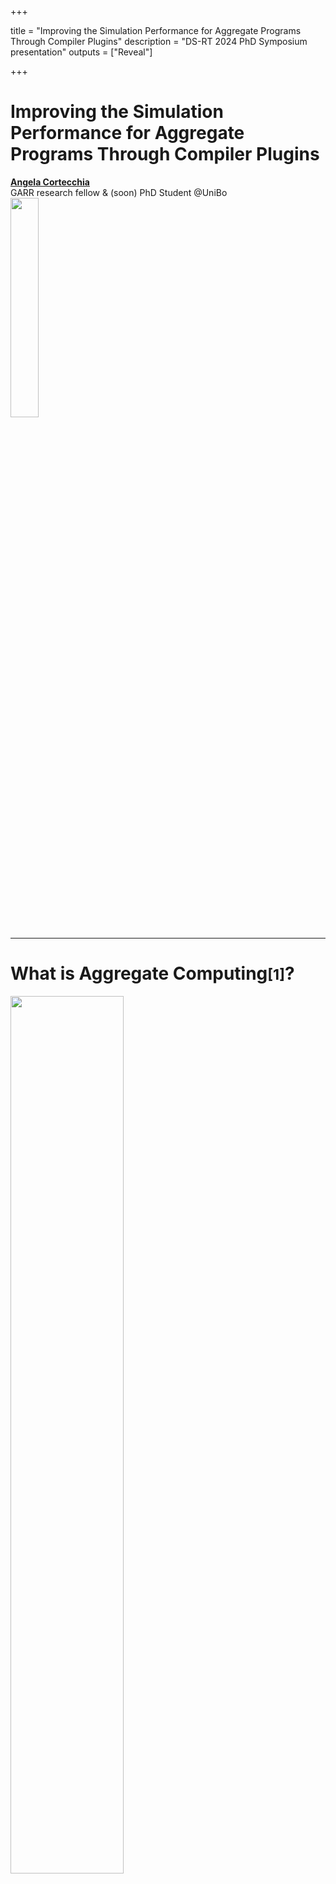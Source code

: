 +++

title = "Improving the Simulation Performance for Aggregate Programs Through Compiler Plugins"
description = "DS-RT 2024 PhD Symposium presentation"
outputs = ["Reveal"]

+++

# Improving the Simulation Performance for <span class="fragment custom red" data-fragment-index="0">Aggregate Programs</span> Through Compiler Plugins

<p class="fragment fade-out" data-fragment-index="0">
<a href="mailto:angela.cortecchia@unibo.it"><b>Angela Cortecchia</b></a></br>
GARR research fellow & (soon) PhD Student @UniBo</br>

<img src="example-background.svg" style="width: 30%"/>
</p>

---

# What is Aggregate Computing<small>[1]</small>?

<img src="./images/acDevices.svg" width=60%>


A macro-programming approach that defines the **collective behavior** of a heterogeneous set of devices in a **self-organizing system**.
<!-- Based on the **Field Calculus**<small>[2]</small>, operates by manipulating distributed data structures called *fields*. -->

Devices self-organize exchanging messages, abstracting from the communication approach thanks to **alignment**.

Based on the **Field Calculus**<small>[2]</small>, operates by manipulating distributed data structures called *fields*.

<div>
<small style="text-align: left">
[1] Beal, J., Pianini, D., Viroli, M. "Aggregate Programming for the Internet of Things." 2015.</br>
[2] Audrito, G., Viroli, M., Damiani, F., Pianini, D., Beal, J. "A Higher-Order Calculus of Computational Fields." 2019.
</small>
</div>

---

# Alignment<small>[3]</small>

<img src="./images/alignment.svg" width="70%"/>

Devices within the system that execute the same part of the program are **aligned** and capable of communication.

<div>
<small style="text-align: left;">
[3] G. Audrito, F. Damiani, M. Viroli, and R. Casadei, “Run-time management of computation domains in field calculus”
</small>
</div>

---

# Improving the **Simulation Performance** for Aggregate Programs Through Compiler Plugins

---

# Simulating _Aggregate Computing_ systems

Simulations are part of the **development cycle**.

**Scalability limitation**: </br>challenges in scaling simulations to hundreds or more devices simultaneously.

Simulations _must_ be reactive also on high scales.

---

# Scalability limitation

{{% multicol %}}

{{% col class="text-start" %}}
Resolvable by using *FCPP* <small>[4]</small>: a tool for developing Aggregate Computing programs.

*FCPP limitations*: 
- **non-friendly** language;
- aggregate **base-mechanism not hidden**.

{{% /col %}}
{{% col %}}

For example

![fcpp](images/fcpp.svg)
<!-- ```cpp
//manual alignment
field<double> f = nbr(CALL, 4.2);
int n = nbr(CALL, 0, [&](field<int> a){
    return min_hood(CALL, a)
});
``` -->
{{% /col %}}

{{% /multicol %}}

<div>
<small style="text-align: left;">
[4] G. Audrito, and G. Torta, "FCPP to aggregate them all."
</small>
</div>

---

# Alternatives?

- Create a new language: **external DSL**

or

- **Hide** the **alignment** at runtime with **internal DSL**

---

# External DSL: _Protelis_ <small>[5]</small>

Java-like external DSL.

Hides pretty well main aggregate computing mechanisms, such as alignment.

*Protelis limitations*:
- being a standalone language, its interpreter and compiler must be **self-maintained**;
- **slower in complex programs**, due to its compiler.

Those limitations can be overcome by leveraging on an **internal DSL**.

<div>
<small style="text-align: left;">
[5] D. Pianini, M. Viroli, and J. Beal, “Protelis: practical aggregate programming”
</small>
</div>

---

# Internal DSL: _ScaFi_ <small>[6]</small>

Scala-based internal DSL.

Alignment **hidden at runtime** doing stack investigation.

*ScaFi limitations*:
- still some limitations at alignment and language-level;
- not very performant, due to alignment management.

<div>
<small style="text-align: left;">
[6] R. Casadei, M. Viroli, G. Aguzzi, and D. Pianini, “Scafi: A scala DSL and toolkit for aggregate programming”
</small>
</div>

---

# Improving the Simulation Performance for Aggregate Programs Through **Compiler Plugins**

<img src="images/SOTAtable.svg"/>

---

# Idea: use a _Compiler Plugin_

Annotates the aggregate program on a stack at compile time.

Devices with the same annotations in the stack are "aligned" and can communicate.

_Pros_:
- Expressivity untouched;
- No overhead of the classic approaches.

---

# Meet **Collektive**

{{% multicol %}}

{{% col %}}
<img src="images/collektive-logo.svg" width="60%">
{{% /col %}}

{{% col class="col-md-8 text-start" %}}
- Internal DSL in Kotlin Multiplatform;
- Alignment made automatically behind the scene through compiler plugin.
- Linked to the general purpose _Alchemist_ <small>[7]</small> simulator, which can execute also _Protelis_ and _ScaFi_ programs.

First implementation of the prototype DSL used to develop experiments related to the morphogenesis of plants.

{{% /col %}}

{{% /multicol %}}

<div>
<small style="text-align: left">
[7] D. Pianini, S. Montagna, and M. Viroli, “Chemical-oriented simulation of computational systems with ALCHEMIST”
</div>
</small>

---

# **Improving** the Simulation **Performance** for Aggregate Programs Through Compiler Plugins

---

{{% multicol %}}

{{% col %}}
## Reference scenario

_Channel with obstacles_ <small>[8]</small>:</br>
an algorithm to build a redundant channel between two points in a meshed network,
avoiding obstacles and adapting to topology changes.

<img src="images/channelWithObstacles.png" width="70%"/>
<!--  -->
{{% /col %}}

{{% col %}}

## Results

- External DSLs (_Protelis_) has performance disadvantages in complex programs, respect to internal DSLs (_Collektive_ & _ScaFi_);
- Compiler plugin optimizes performance between internal DSLs, thanks to the management of the alignment.

<img src="images/channel.svg" width="72%"/>

<!-- <div class="r-stack">
  <img
    class="fragment current-visible fade-out"
    data-fragment-index="0"
    src="images/channelWithObstacles.png"
  />
  <img
    class="fragment"
    data-fragment-index="1"
    src="images/channel.svg"    
  />
</div> -->
{{% /col %}}

{{% /multicol %}}

<div>
<small style="text-align: left">
[8] R. Casadei, G. Fortino, D. Pianini, A. Placuzzi, C. Savaglio, and M. Viroli, “A methodology and simulation-based toolchain for estimating deployment performance of smart collective services at the edge"
</small>
</div>

---

# Conclusion

{{% multicol %}}

{{% col class="col-md-8" %}}
This work demonstrates that the technology used within a tool affects program execution time.

### Future works

- Further enhancing for efficient and faster execution across various platforms;
- Create a standard library of aggregate building blocks;
- Exploit the tool to the concept of "collective operating systems".

{{% /col %}}

{{% col %}}
![qr code to collective repo](images/qr.svg)
<div style="text-align: center;">
<p><i class="fab fa-github mr-3" style="color: #095aa6;"></i> <a href="https://github.com/Collektive/collektive">Collektive</a></p>
</div>
{{% /col %}}

{{% /multicol %}}



<!-- [Collektive](https://github.com/Collektive/collektive) -->